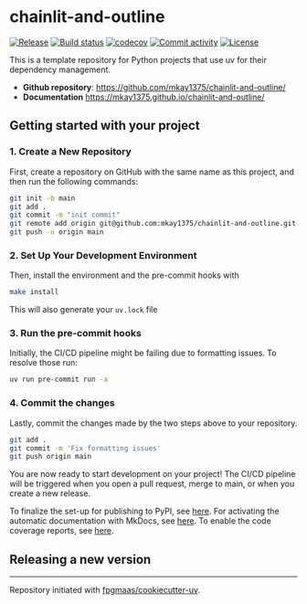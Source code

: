 # chainlit-and-outline

[![Release](https://img.shields.io/github/v/release/mkay1375/chainlit-and-outline)](https://img.shields.io/github/v/release/mkay1375/chainlit-and-outline)
[![Build status](https://img.shields.io/github/actions/workflow/status/mkay1375/chainlit-and-outline/main.yml?branch=main)](https://github.com/mkay1375/chainlit-and-outline/actions/workflows/main.yml?query=branch%3Amain)
[![codecov](https://codecov.io/gh/mkay1375/chainlit-and-outline/branch/main/graph/badge.svg)](https://codecov.io/gh/mkay1375/chainlit-and-outline)
[![Commit activity](https://img.shields.io/github/commit-activity/m/mkay1375/chainlit-and-outline)](https://img.shields.io/github/commit-activity/m/mkay1375/chainlit-and-outline)
[![License](https://img.shields.io/github/license/mkay1375/chainlit-and-outline)](https://img.shields.io/github/license/mkay1375/chainlit-and-outline)

This is a template repository for Python projects that use uv for their dependency management.

- **Github repository**: <https://github.com/mkay1375/chainlit-and-outline/>
- **Documentation** <https://mkay1375.github.io/chainlit-and-outline/>

## Getting started with your project

### 1. Create a New Repository

First, create a repository on GitHub with the same name as this project, and then run the following commands:

```bash
git init -b main
git add .
git commit -m "init commit"
git remote add origin git@github.com:mkay1375/chainlit-and-outline.git
git push -u origin main
```

### 2. Set Up Your Development Environment

Then, install the environment and the pre-commit hooks with

```bash
make install
```

This will also generate your `uv.lock` file

### 3. Run the pre-commit hooks

Initially, the CI/CD pipeline might be failing due to formatting issues. To resolve those run:

```bash
uv run pre-commit run -a
```

### 4. Commit the changes

Lastly, commit the changes made by the two steps above to your repository.

```bash
git add .
git commit -m 'Fix formatting issues'
git push origin main
```

You are now ready to start development on your project!
The CI/CD pipeline will be triggered when you open a pull request, merge to main, or when you create a new release.

To finalize the set-up for publishing to PyPI, see [here](https://fpgmaas.github.io/cookiecutter-uv/features/publishing/#set-up-for-pypi).
For activating the automatic documentation with MkDocs, see [here](https://fpgmaas.github.io/cookiecutter-uv/features/mkdocs/#enabling-the-documentation-on-github).
To enable the code coverage reports, see [here](https://fpgmaas.github.io/cookiecutter-uv/features/codecov/).

## Releasing a new version



---

Repository initiated with [fpgmaas/cookiecutter-uv](https://github.com/fpgmaas/cookiecutter-uv).
